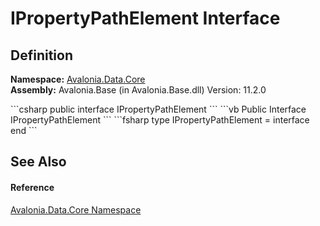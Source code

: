 # IPropertyPathElement Interface




## Definition
**Namespace:** <a href="N_Avalonia_Data_Core">Avalonia.Data.Core</a>  
**Assembly:** Avalonia.Base (in Avalonia.Base.dll) Version: 11.2.0

<Tabs groupId="api-code-preview">
<TabItem value="csharp" label="C#">
```csharp
public interface IPropertyPathElement
```
</TabItem>
<TabItem value="vb" label="VB">
```vb
Public Interface IPropertyPathElement
```
</TabItem>
<TabItem value="fsharp" label="F#">
```fsharp
type IPropertyPathElement = interface end
```
</TabItem>
</Tabs>



## See Also


#### Reference
<a href="N_Avalonia_Data_Core">Avalonia.Data.Core Namespace</a>  

